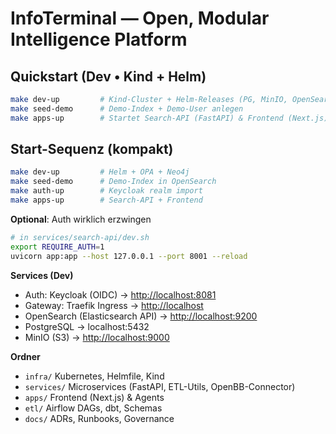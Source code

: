 # InfoTerminal — Open, Modular Intelligence Platform

## Quickstart (Dev • Kind + Helm)
```bash
make dev-up         # Kind-Cluster + Helm-Releases (PG, MinIO, OpenSearch, Keycloak, Traefik)
make seed-demo      # Demo-Index + Demo-User anlegen
make apps-up        # Startet Search-API (FastAPI) & Frontend (Next.js) lokal mit OIDC
```

## Start-Sequenz (kompakt)

```bash
make dev-up         # Helm + OPA + Neo4j
make seed-demo      # Demo-Index in OpenSearch
make auth-up        # Keycloak realm import
make apps-up        # Search-API + Frontend
```

**Optional**: Auth wirklich erzwingen

```bash
# in services/search-api/dev.sh
export REQUIRE_AUTH=1
uvicorn app:app --host 127.0.0.1 --port 8001 --reload
```

**Services (Dev)**

* Auth: Keycloak (OIDC) → [http://localhost:8081](http://localhost:8081)
* Gateway: Traefik Ingress → [http://localhost](http://localhost)
* OpenSearch (Elasticsearch API) → [http://localhost:9200](http://localhost:9200)
* PostgreSQL → localhost:5432
* MinIO (S3) → [http://localhost:9000](http://localhost:9000)

**Ordner**

* `infra/` Kubernetes, Helmfile, Kind
* `services/` Microservices (FastAPI, ETL-Utils, OpenBB-Connector)
* `apps/` Frontend (Next.js) & Agents
* `etl/` Airflow DAGs, dbt, Schemas
* `docs/` ADRs, Runbooks, Governance


